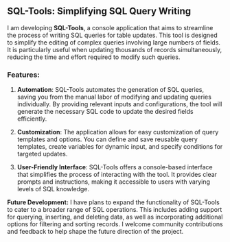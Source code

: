 ## SQL-Tools: Simplifying SQL Query Writing



I am developing **SQL-Tools**, a console application that aims to streamline the process of writing SQL queries for table updates. This tool is designed to simplify the editing of complex queries involving large numbers of fields. It is particularly useful when updating thousands of records simultaneously, reducing the time and effort required to modify such queries.



### Features:

1. **Automation**: SQL-Tools automates the generation of SQL queries, saving you from the manual labor of modifying and updating queries individually. By providing relevant inputs and configurations, the tool will generate the necessary SQL code to update the desired fields efficiently.

2. **Customization**: The application allows for easy customization of query templates and options. You can define and save reusable query templates, create variables for dynamic input, and specify conditions for targeted updates.

3. **User-Friendly Interface**: SQL-Tools offers a console-based interface that simplifies the process of interacting with the tool. It provides clear prompts and instructions, making it accessible to users with varying levels of SQL knowledge.


**Future Development:**
I have plans to expand the functionality of SQL-Tools to cater to a broader range of SQL operations. This includes adding support for querying, inserting, and deleting data, as well as incorporating additional options for filtering and sorting records. I welcome community contributions and feedback to help shape the future direction of the project.

